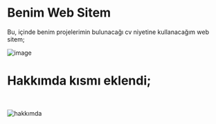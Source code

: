 # Benim Web Sitem

Bu, içinde benim projelerimin bulunacağı cv niyetine kullanacağım web sitem;

![image](https://github.com/AhmetAvci0245/My-Web-Site/assets/144915492/bd38b060-231e-4c4b-b1ac-7cd8f8ae224a)

# Hakkımda kısmı eklendi;
<br>

![hakkımda](https://github.com/AhmetAvci0245/My-Web-Site/assets/144915492/cc9a1213-3c26-4528-abac-0c72a43b1407)


